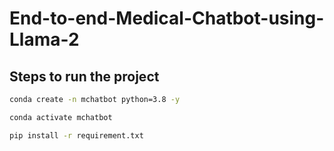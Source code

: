 # End-to-end-Medical-Chatbot-using-Llama-2

## Steps to run the project 
```bash
conda create -n mchatbot python=3.8 -y 
```
```bash
conda activate mchatbot 
```
```bash
pip install -r requirement.txt
```
